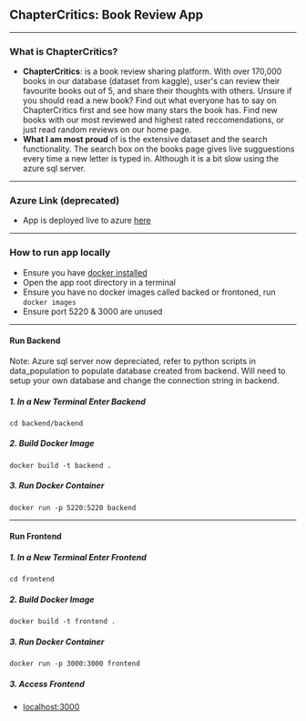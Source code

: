 ## ChapterCritics: Book Review App
<hr>

### What is ChapterCritics?
- **ChapterCritics**: is a book review sharing platform. With over 170,000 books in our database (dataset from kaggle), user's can review their favourite books out of 5, and share their thoughts with others. Unsure if you should read a new book? Find out what everyone has to say on ChapterCritics first and see how many stars the book has. Find new books with our most reviewed and highest rated reccomendations, or just read random reviews on our home page.
- **What I am most proud** of is the extensive dataset and the search functionality. The search box on the books page gives live sugguestions every time a new letter is typed in. Although it is a bit slow using the azure sql server. 

<hr>

### Azure Link (deprecated)
- App is deployed live to azure [here](https://chaptercritics.azurewebsites.net/) 

<hr>

### How to run app locally

- Ensure you have [docker installed](https://docs.docker.com/engine/install/)
- Open the app root directory in a terminal
- Ensure you have no docker images called backed or frontoned, run ```docker images```
- Ensure port 5220 & 3000 are unused
<hr>

#### Run Backend

Note: Azure sql server now depreciated, refer to python scripts in data_population to populate database created from backend. Will need to setup your own database and change the connection string in backend.

##### 1. In a New Terminal Enter Backend
```
cd backend/backend
```
##### 2. Build Docker Image
```
docker build -t backend .
```
##### 3. Run Docker Container
```
docker run -p 5220:5220 backend
```

<hr>

#### Run Frontend
##### 1. In a New Terminal Enter Frontend
```
cd frontend
```
##### 2. Build Docker Image
```
docker build -t frontend .
```
##### 3. Run Docker Container
```
docker run -p 3000:3000 frontend
```
##### 3. Access Frontend
- [localhost:3000](http://localhost:3000/)

